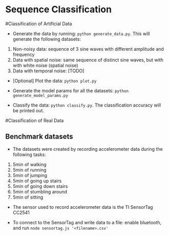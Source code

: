 Sequence Classification
=======================

#Classification of Artificial Data

* Generate the data by running: `python generate_data.py`. This will generate the following datasets:
1. Non-noisy data: sequence of 3 sine waves with different amplitude and frequency
2. Data with spatial noise: same sequence of distinct sine waves, but with with white noise (spatial noise)
3. Data with temporal noise: [TODO]

* [Optional] Plot the data: `python plot.py` 

* Generate the model params for all the datasets: `python generate_model_params.py`

* Classify the data: `python classify.py`. The classification accuracy will be printed out. 


#Classification of Real Data

## Benchmark datasets
* The datasets were created by recording accelerometer data during the following tasks:
1. 5min of walking
2. 5min of running
3. 5min of jumping
4. 5min of going up stairs
5. 5min of going down stairs
6. 5min of stumbling around
7. 5min of sitting

* The sensor used to record accelerometer data is the TI SensorTag CC2541

* To connect to the SensorTag and write data to a file: enable bluetooth, and run `node sensortag.js '<filename>.csv'`